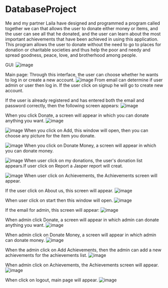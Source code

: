 # DatabaseProject
Me and my partner Laila have designed and programmed a program called together we can that allows the user to donate either money or items, and the user can see all that he donated, and the user can learn about the most important achievements that have been achieved in using this application. This program allows the user to donate without the need to go to places for donation or charitable societies and thus help the poor and needy and spread goodness, peace, love, and brotherhood among people.


GUI:
![image](https://user-images.githubusercontent.com/103901228/184508798-872c8999-9017-417f-86c2-3789de283d51.png)

Main page:
Through this interface, the user can choose whether he wants to log in or create a new account.
![image](https://user-images.githubusercontent.com/103901228/184508817-0b5eec52-6e66-4dd3-91ce-112c9c6828c7.png)
From email can determine if user admin or user then log in.
If the user click on signup he will go to create new account.

If the user is already registered and has entered both the email and password correctly, then the following screen appears:
![image](https://user-images.githubusercontent.com/103901228/184508835-c4fcd0e3-c1b8-46c2-82de-8ac7f5f20449.png)

When you click Donate, a screen will appear in which you can donate anything you want.
![image](https://user-images.githubusercontent.com/103901228/184508868-47f24fd7-cbcc-4bdb-a148-23502e44be59.png)

![image](https://user-images.githubusercontent.com/103901228/184508880-e621bd79-1ecd-48c8-b7b3-aeccef8fa0fb.png)
When you click on Add, this window will open, then you can choose any picture for the item you donate.

![image](https://user-images.githubusercontent.com/103901228/184508891-8766427f-28f0-4977-a098-0e2406f82bdc.png)
When you click on Donate Money, a screen will appear in which you can donate money.

![image](https://user-images.githubusercontent.com/103901228/184508901-bfce1c42-355b-4722-9132-9a74a69ea0d8.png)
When user click on my donations, the user's donation list appears.If user click on Report a Jasper report will creat.

![image](https://user-images.githubusercontent.com/103901228/184508912-a1213576-d533-414c-8afc-6c1e750473f1.png)
When user click on Achievements, the Achievements screen will appear.

If the user click on About us, this screen will appear.
![image](https://user-images.githubusercontent.com/103901228/184508941-caf4081c-c901-4b94-9dbc-7e145916a7da.png)

When user click on start then this window will open.
![image](https://user-images.githubusercontent.com/103901228/184508952-8c69883e-b89e-4df9-a295-ea01919a041f.png)

If the email for admin, this screen will appear:
![image](https://user-images.githubusercontent.com/103901228/184508993-bc27882b-1aac-4983-839e-cfdf5f1f78d3.png)

When admin click Donate, a screen will appear in which admin can donate anything you want.
![image](https://user-images.githubusercontent.com/103901228/184509011-0d1fd0f7-ff1d-46ab-ab0d-5c871ed6a0d2.png)

When admin click on Donate Money, a screen will appear in which admin can donate money.
![image](https://user-images.githubusercontent.com/103901228/184509030-9b1d9bd7-54aa-4c1e-80a3-a0774613f8fe.png)

When the admin click on Add Achievements, then the admin can add a new achievements for the achievements list.
![image](https://user-images.githubusercontent.com/103901228/184509045-d171731e-eb90-4579-b51b-99bcc0422348.png)

When admin click on Achievements, the Achievements screen will appear.
![image](https://user-images.githubusercontent.com/103901228/184509057-344fde4b-95b1-449c-bbbd-c176601ec78a.png)

When click on logout, main page will appear.
![image](https://user-images.githubusercontent.com/103901228/184508978-8dcbbefa-2190-4ba9-85b8-f40d28dbad07.png)

